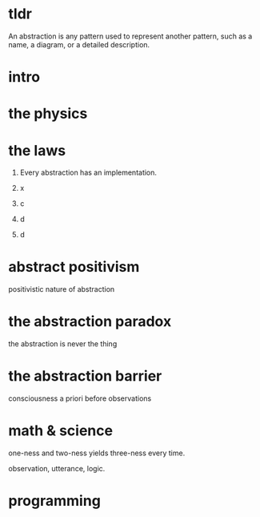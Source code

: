 # tldr

An abstraction is any pattern used to represent another pattern, such as a name, a diagram, or a detailed description. 


# intro



# the physics


# the laws

1. Every abstraction has an implementation.

2. x

3. c

4. d

5. d

# abstract positivism

positivistic nature of abstraction

# the abstraction paradox

the abstraction is never the thing

# the abstraction barrier

consciousness
a priori
before observations

# math & science

one-ness and two-ness yields three-ness every time.

observation, utterance, logic.

# programming

